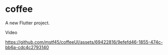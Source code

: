 # coffee

A new Flutter project.

Video


https://github.com/mstf45/coffeeUI/assets/69422816/9efefd46-1855-474c-bb6a-cdc4c2793140

